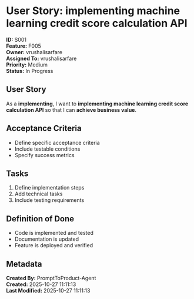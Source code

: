 # User Story: implementing machine learning credit score calculation API

**ID:** S001  
**Feature:** F005  
**Owner:** vrushalisarfare  
**Assigned To:** vrushalisarfare  
**Priority:** Medium  
**Status:** In Progress  

## User Story
As a **implementing**, I want to **implementing machine learning credit score calculation API** so that I can **achieve business value**.


## Acceptance Criteria
- Define specific acceptance criteria
- Include testable conditions
- Specify success metrics

## Tasks
1. Define implementation steps
2. Add technical tasks
3. Include testing requirements

## Definition of Done
- Code is implemented and tested
- Documentation is updated
- Feature is deployed and verified


## Metadata
**Created By:** PromptToProduct-Agent  
**Created:** 2025-10-27 11:11:13  
**Last Modified:** 2025-10-27 11:11:13  

